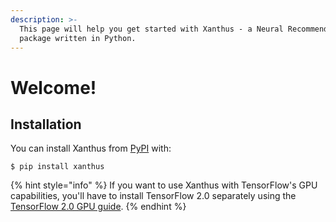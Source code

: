 ```yaml
---
description: >-
  This page will help you get started with Xanthus - a Neural Recommendation
  package written in Python.
---
```


# Welcome!

## Installation

You can install Xanthus from [PyPI](https://pypi.org/project/xanthus/) with:

```
$ pip install xanthus
```

{% hint style="info" %}
 If you want to use Xanthus with TensorFlow's GPU capabilities, you'll have to install TensorFlow 2.0 separately using the [TensorFlow 2.0 GPU guide](https://www.tensorflow.org/install/gpu).
{% endhint %}



